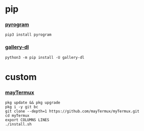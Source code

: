 # pip
### [pyrogram](https://github.com/pyrogram/pyrogram#installing)
```
pip3 install pyrogram
```

### [gallery-dl](https://github.com/mikf/gallery-dl#pip)
```
python3 -m pip install -U gallery-dl
```

# custom
### [mayTermux](https://github.com/mayTermux/myTermux#installation-dependecies)
```
pkg update && pkg upgrade
pkg i -y git bc
git clone --depth=1 https://github.com/mayTermux/myTermux.git
cd myTermux
export COLUMNS LINES
./install.sh
```
